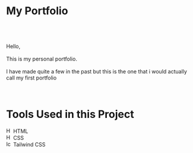 # My Portfolio
<br>
<br>
<br>
Hello, <br>
<br>
This is my personal portfolio. <br>
<br>
I have made quite a few in the past but this is the one that i would actually call my first portfolio
<br>
<br>
<br>

# Tools Used in this Project
<img src="https://img.icons8.com/?size=100&id=20909&format=png&color=000000" alt="Html" width="15" height="15"> HTML <br>
<img src="https://img.icons8.com/?size=100&id=21278&format=png&color=000000" alt="Html" width="15" height="15"> CSS <br>
<img src="https://img.icons8.com/?size=100&id=4PiNHtUJVbLs&format=png&color=000000" alt="Icon" width="15" height="15"> Tailwind CSS
